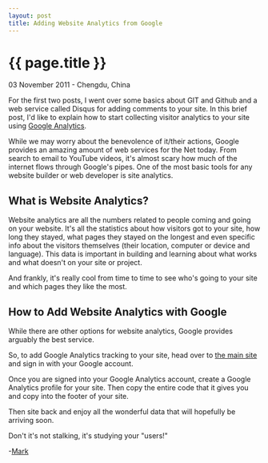 ```yaml
---
layout: post
title: Adding Website Analytics from Google
---
```


{{ page.title }}
================

<p class="meta">03 November 2011 - Chengdu, China</p>

For the first two posts, I went over some basics about GIT and Github and a web service called Disqus for adding comments to your site. In this brief post, I'd like to explain how to start collecting visitor analytics to your site using [Google Analytics](http://www.google.com/analytics/).

While we may worry about the benevolence of it/their actions, Google provides an amazing amount of web services for the Net today. From search to email to YouTube videos, it's almost scary how much of the internet flows through Google's pipes. One of the most basic tools for any website builder or web developer is site analytics. 

## What is Website Analytics?

Website analytics are all the numbers related to people coming and going on your website. It's all the statistics about how visitors got to your site, how long they stayed, what pages they stayed on the longest and even specific info about the visitors themselves (their location, computer or device and language). This data is important in building and learning about what works and what doesn't on your site or project. 

And frankly, it's really cool from time to time to see who's going to your site and which pages they like the most. 

## How to Add Website Analytics with Google

While there are other options for website analytics, Google provides arguably the best service. 

So, to add Google Analytics tracking to your site, head over to [the main site](http://www.google.com/analytics/) and sign in with your Google account. 

Once you are signed into your Google Analytics account, create a Google Analytics profile for your site. Then copy the entire code that it gives you and copy into the footer of your site. 

Then site back and enjoy all the wonderful data that will hopefully be arriving soon. 

Don't it's not stalking, it's studying your "users!"

-[Mark](http://github.com/markwk)